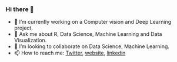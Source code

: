 ### Hi there 👋

- 🌱 I’m currently working on a Computer vision and Deep Learning project.
- 💬 Ask me about R, Data Science, Machine Learning and Data Visualization.
- 👯 I’m looking to collaborate on Data Science, Machine Learning.
- 📫 How to reach me: [Twitter](https://twitter.com/diwastha), [website](https://diwashrestha.com.np/), [linkedin](https://www.linkedin.com/in/shresthadiwash/)
